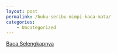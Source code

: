 ```yaml
---
layout: post
permalink: /buku-seribu-mimpi-kaca-mata/
categories:
    - Uncategorized
---
```


[Baca Selengkapnya](/02)